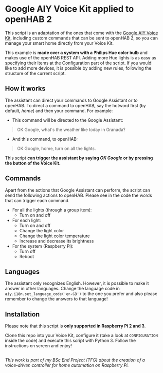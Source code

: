 # Google AIY Voice Kit applied to openHAB 2
This script is an adaptation of the ones that come with the 
[Google AIY Voice Kit](https://aiyprojects.withgoogle.com/voice/), including custom commands
that can be sent to openHAB 2, so you can manage your smart home directly from your Voice Kit.

This example is **made over a system with a Philips Hue color bulb** and makes use of the openHAB
REST API. Adding more Hue lights is as easy as specifying their Items at the Configuration part
of the script. If you would like to add more devices, it is possible by adding new rules,
following the structure of the current script.

## How it works
The assistant can direct your commands to Google Assistant or to openHAB. To direct a command to
openHAB, say the hotword first (by default, *home*) and then your command. For example:
- This command will be directed to the Google Assistant:
> OK Google, what's the weather like today in Granada?
- And this command, to openHAB:
> OK Google, home, turn on all the lights.

This script **can trigger the assistant by saying *OK Google* or by pressing the button of the
Voice Kit**.

## Commands
Apart from the actions that Google Assistant can perform, the script can send the following actions
to openHAB. Please see in the code the words that can trigger each command. 

- For all the lights (through a group item):
  - Turn on and off
- For each light:
  - Turn on and off
  - Change the light color
  - Change the light color temperature
  - Increase and decrease its brightness
- For the system (Raspberry Pi):
  - Turn off
  - Reboot

## Languages
The assistant only recognizes English. However, it is possible to make it answer in other languages.
Change the language code in `aiy.i18n.set_language_code('en-GB')` to the one you prefer and also 
please remember to change the answers to that language!

## Installation
Please note that this script is **only supported in Raspberry Pi 2 and 3**.

Clone this repo into your Voice Kit, configure it (take a look at `CONFIGURATION` inside the code)
and execute this script with Python 3. Follow the instructions on screen and enjoy!

## 
*This work is part of my BSc End Project (TFG) about the creation of a voice-driven controller
for home automation on Raspberry Pi.*
